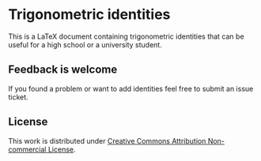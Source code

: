 # Trigonometric identities

This is a LaTeX document containing trigonometric identities that can be useful for a high school or a university student.

## Feedback is welcome

If you found a problem or want to add identities feel free to submit an issue ticket.

## License

This work is distributed under [Creative Commons Attribution Non-commercial License](/LICENSE).